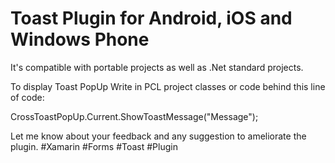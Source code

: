 # Toast Plugin for Android, iOS  and Windows Phone
It's compatible with portable projects as well as .Net standard projects.

To display Toast PopUp Write in PCL project classes or code behind  this line of code: 

CrossToastPopUp.Current.ShowToastMessage("Message");


Let me know about your feedback and any suggestion to ameliorate the plugin.
#Xamarin #Forms #Toast #Plugin
